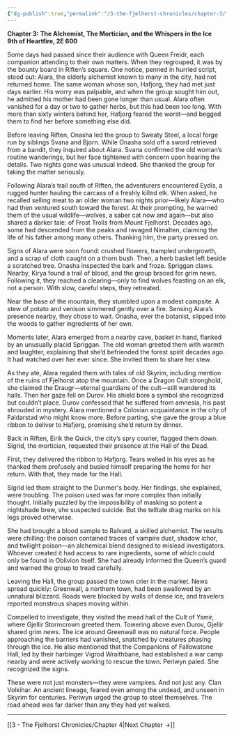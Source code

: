 ```yaml
---
{"dg-publish":true,"permalink":"/3-the-fjelhorst-chronicles/chapter-3/"}
---
```


**Chapter 3: The Alchemist, The Mortician, and the Whispers in the Ice**  
**9th of Heartfire, 2E 600**

Some days had passed since their audience with Queen Freidr, each companion attending to their own matters. When they regrouped, it was by the bounty board in Riften’s square. One notice, penned in hurried script, stood out: Alara, the elderly alchemist known to many in the city, had not returned home. The same woman whose son, Hafjorg, they had met just days earlier. His worry was palpable, and when the group sought him out, he admitted his mother had been gone longer than usual. Alara often vanished for a day or two to gather herbs, but this had been too long. With more than sixty winters behind her, Hafjorg feared the worst—and begged them to find her before something else did.

Before leaving Riften, Onasha led the group to Sweaty Steel, a local forge run by siblings Svana and Bjorn. While Onasha sold off a sword retrieved from a bandit, they inquired about Alara. Svana confirmed the old woman’s routine wanderings, but her face tightened with concern upon hearing the details. Two nights gone was unusual indeed. She thanked the group for taking the matter seriously.

Following Alara’s trail south of Riften, the adventurers encountered Eydis, a rugged hunter hauling the carcass of a freshly killed elk. When asked, he recalled selling meat to an older woman two nights prior—likely Alara—who had then ventured south toward the forest. At their prompting, he warned them of the usual wildlife—wolves, a saber cat now and again—but also shared a darker tale: of Frost Trolls from Mount Fjelhorst. Decades ago, some had descended from the peaks and ravaged Nimalten, claiming the life of his father among many others. Thanking him, the party pressed on.

Signs of Alara were soon found: crushed flowers, trampled undergrowth, and a scrap of cloth caught on a thorn bush. Then, a herb basket left beside a scratched tree. Onasha inspected the bark and froze. Spriggan claws. Nearby, Kirya found a trail of blood, and the group braced for grim news. Following it, they reached a clearing—only to find wolves feasting on an elk, not a person. With slow, careful steps, they retreated.

Near the base of the mountain, they stumbled upon a modest campsite. A stew of potato and venison simmered gently over a fire. Sensing Alara’s presence nearby, they chose to wait. Onasha, ever the botanist, slipped into the woods to gather ingredients of her own.

Moments later, Alara emerged from a nearby cave, basket in hand, flanked by an unusually placid Spriggan. The old woman greeted them with warmth and laughter, explaining that she’d befriended the forest spirit decades ago. It had watched over her ever since. She invited them to share her stew.

As they ate, Alara regaled them with tales of old Skyrim, including mention of the ruins of Fjelhorst atop the mountain. Once a Dragon Cult stronghold, she claimed the Draugr—eternal guardians of the cult—still wandered its halls. Then her gaze fell on Durov. His shield bore a symbol she recognized but couldn’t place. Durov confessed that he suffered from amnesia, his past shrouded in mystery. Alara mentioned a Colovian acquaintance in the city of Faldarstad who might know more. Before parting, she gave the group a blue ribbon to deliver to Hafjorg, promising she’d return by dinner.

Back in Riften, Eirik the Quick, the city’s spry courier, flagged them down. Sigrid, the mortician, requested their presence at the Hall of the Dead.

First, they delivered the ribbon to Hafjorg. Tears welled in his eyes as he thanked them profusely and busied himself preparing the home for her return. With that, they made for the Hall.

Sigrid led them straight to the Dunmer's body. Her findings, she explained, were troubling. The poison used was far more complex than initially thought. Initially puzzled by the impossibility of masking so potent a nightshade brew, she suspected suicide. But the telltale drag marks on his legs proved otherwise.

She had brought a blood sample to Ralvard, a skilled alchemist. The results were chilling: the poison contained traces of vampire dust, shadow ichor, and twilight poison—an alchemical blend designed to mislead investigators. Whoever created it had access to rare ingredients, some of which could only be found in Oblivion itself. She had already informed the Queen’s guard and warned the group to tread carefully.

Leaving the Hall, the group passed the town crier in the market. News spread quickly: Greenwall, a northern town, had been swallowed by an unnatural blizzard. Roads were blocked by walls of dense ice, and travelers reported monstrous shapes moving within.

Compelled to investigate, they visited the mead hall of the Cult of Ysmir, where Gjellir Stormcrown greeted them. Towering above even Durov, Gjellir shared grim news. The ice around Greenwall was no natural force. People approaching the barriers had vanished, snatched by creatures phasing through the ice. He also mentioned that the Companions of Fallowstone Hall, led by their harbinger Vigrod Wraithbane, had established a war camp nearby and were actively working to rescue the town. Periwyn paled. She recognized the signs.

These were not just monsters—they were vampires. And not just any. Clan Volkihar. An ancient lineage, feared even among the undead, and unseen in Skyrim for centuries. Periwyn urged the group to steel themselves. The road ahead was far darker than any they had yet walked.

---

[[3 - The Fjelhorst Chronicles/Chapter 4\|Next Chapter →]]